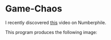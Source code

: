# Game-Chaos

I recently discovered [this](https://www.youtube.com/watch?v=kbKtFN71Lfs) video on Numberphile.

This program produces the following image:
